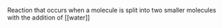 Reaction that occurs when a molecule is split into two smaller molecules with the addition of [[water]]